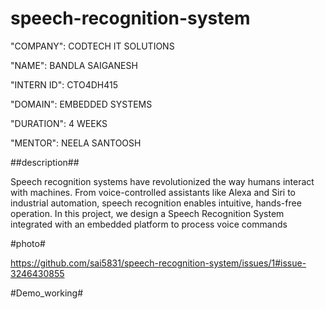 # speech-recognition-system

"COMPANY": CODTECH IT SOLUTIONS

"NAME": BANDLA SAIGANESH

"INTERN ID": CTO4DH415

"DOMAIN": EMBEDDED SYSTEMS

"DURATION": 4 WEEKS

"MENTOR": NEELA SANTOOSH

##description##

Speech recognition systems have revolutionized the way humans interact with machines. From voice-controlled assistants like Alexa and Siri to industrial automation, speech recognition enables intuitive, hands-free operation. In this project, we design a Speech Recognition System integrated with an embedded platform to process voice commands

#photo#

https://github.com/sai5831/speech-recognition-system/issues/1#issue-3246430855

#Demo_working#

